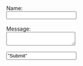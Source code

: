 <form action=”mailto:opatters0@gmail.com” method=”POST” enctype=”multipart/form-data” name=”EmailTestForm”>
Name:<br>
<input type=”text” size=”24″ name=”VisitorName”><br><br>
Message:<br> <textarea name=”VisitorComment” rows=”4″ cols=”20″>
</textarea><br><br> <input type=”submit” value=”Submit”> </form>
